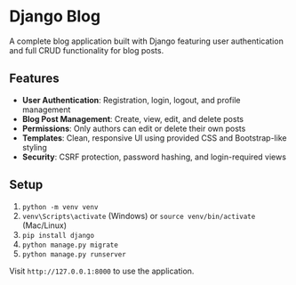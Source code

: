# Django Blog

A complete blog application built with Django featuring user authentication and full CRUD functionality for blog posts.

## Features
- **User Authentication**: Registration, login, logout, and profile management
- **Blog Post Management**: Create, view, edit, and delete posts
- **Permissions**: Only authors can edit or delete their own posts
- **Templates**: Clean, responsive UI using provided CSS and Bootstrap-like styling
- **Security**: CSRF protection, password hashing, and login-required views

## Setup
1. `python -m venv venv`
2. `venv\Scripts\activate` (Windows) or `source venv/bin/activate` (Mac/Linux)
3. `pip install django`
4. `python manage.py migrate`
5. `python manage.py runserver`

Visit `http://127.0.0.1:8000` to use the application.
